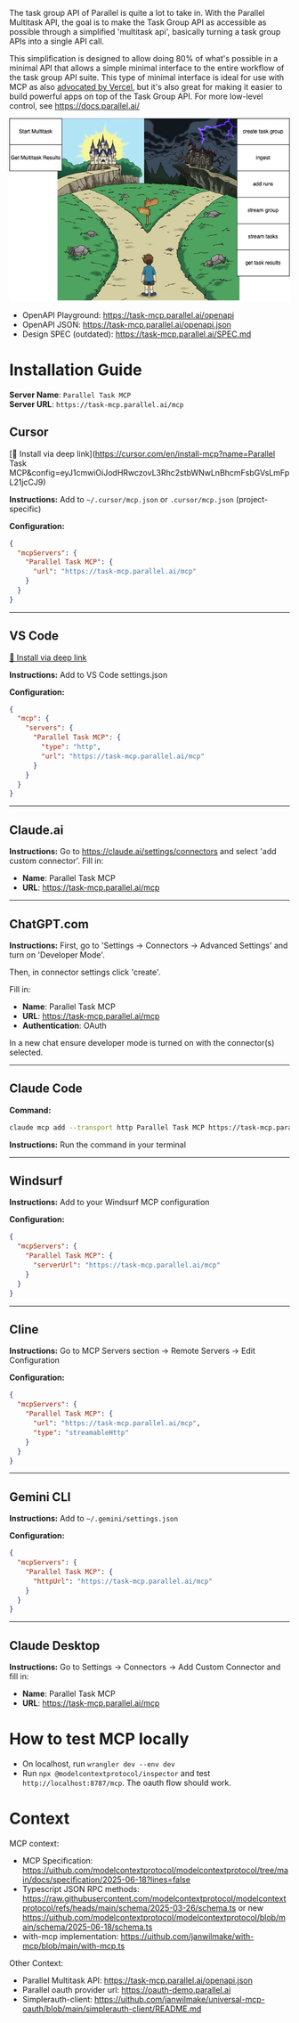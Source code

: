 The task group API of Parallel is quite a lot to take in. With the Parallel Multitask API, the goal is to make the Task Group API as accessible as possible through a simplified 'multitask api', basically turning a task group APIs into a single API call.

This simplification is designed to allow doing 80% of what's possible in a minimal API that allows a simple minimal interface to the entire workflow of the task group API suite. This type of minimal interface is ideal for use with MCP as also [advocated by Vercel](https://vercel.com/blog/the-second-wave-of-mcp-building-for-llms-not-developers#performance-improvements-with-workflow-tools), but it's also great for making it easier to build powerful apps on top of the Task Group API. For more low-level control, see https://docs.parallel.ai/

![task-group-to-url](design.drawio.png)

- OpenAPI Playground: https://task-mcp.parallel.ai/openapi
- OpenAPI JSON: https://task-mcp.parallel.ai/openapi.json
- Design SPEC (outdated): https://task-mcp.parallel.ai/SPEC.md

# Installation Guide

**Server Name**: `Parallel Task MCP`  
**Server URL**: `https://task-mcp.parallel.ai/mcp`

## Cursor

[🔗 Install via deep link](https://cursor.com/en/install-mcp?name=Parallel Task MCP&config=eyJ1cmwiOiJodHRwczovL3Rhc2stbWNwLnBhcmFsbGVsLmFpL21jcCJ9)

**Instructions:** Add to `~/.cursor/mcp.json` or `.cursor/mcp.json` (project-specific)

**Configuration:**

```json
{
  "mcpServers": {
    "Parallel Task MCP": {
      "url": "https://task-mcp.parallel.ai/mcp"
    }
  }
}
```

---

## VS Code

[🔗 Install via deep link](vscode:mcp/install?%7B%22name%22%3A%22Parallel%20Task%20MCP%22%2C%22gallery%22%3Afalse%2C%22url%22%3A%22https%3A%2F%2Ftask-mcp.parallel.ai%2Fmcp%22%7D)

**Instructions:** Add to VS Code settings.json

**Configuration:**

```json
{
  "mcp": {
    "servers": {
      "Parallel Task MCP": {
        "type": "http",
        "url": "https://task-mcp.parallel.ai/mcp"
      }
    }
  }
}
```

---

## Claude.ai

**Instructions:** Go to https://claude.ai/settings/connectors and select 'add custom connector'. Fill in:

- **Name**: Parallel Task MCP
- **URL**: https://task-mcp.parallel.ai/mcp

---

## ChatGPT.com

**Instructions:** First, go to 'Settings -> Connectors -> Advanced Settings' and turn on 'Developer Mode'.

Then, in connector settings click 'create'.

Fill in:

- **Name**: Parallel Task MCP
- **URL**: https://task-mcp.parallel.ai/mcp
- **Authentication**: OAuth

In a new chat ensure developer mode is turned on with the connector(s) selected.

---

## Claude Code

**Command:**

```bash
claude mcp add --transport http Parallel Task MCP https://task-mcp.parallel.ai/mcp
```

**Instructions:** Run the command in your terminal

---

## Windsurf

**Instructions:** Add to your Windsurf MCP configuration

**Configuration:**

```json
{
  "mcpServers": {
    "Parallel Task MCP": {
      "serverUrl": "https://task-mcp.parallel.ai/mcp"
    }
  }
}
```

---

## Cline

**Instructions:** Go to MCP Servers section → Remote Servers → Edit Configuration

**Configuration:**

```json
{
  "mcpServers": {
    "Parallel Task MCP": {
      "url": "https://task-mcp.parallel.ai/mcp",
      "type": "streamableHttp"
    }
  }
}
```

---

## Gemini CLI

**Instructions:** Add to `~/.gemini/settings.json`

**Configuration:**

```json
{
  "mcpServers": {
    "Parallel Task MCP": {
      "httpUrl": "https://task-mcp.parallel.ai/mcp"
    }
  }
}
```

---

## Claude Desktop

**Instructions:** Go to Settings → Connectors → Add Custom Connector and fill in:

- **Name**: Parallel Task MCP
- **URL**: https://task-mcp.parallel.ai/mcp

# How to test MCP locally

- On localhost, run `wrangler dev --env dev`
- Run `npx @modelcontextprotocol/inspector` and test `http://localhost:8787/mcp`. The oauth flow should work.

# Context

MCP context:

- MCP Specification: https://uithub.com/modelcontextprotocol/modelcontextprotocol/tree/main/docs/specification/2025-06-18?lines=false
- Typescript JSON RPC methods: https://raw.githubusercontent.com/modelcontextprotocol/modelcontextprotocol/refs/heads/main/schema/2025-03-26/schema.ts or new https://uithub.com/modelcontextprotocol/modelcontextprotocol/blob/main/schema/2025-06-18/schema.ts
- with-mcp implementation: https://uithub.com/janwilmake/with-mcp/blob/main/with-mcp.ts

Other Context:

- Parallel Multitask API: https://task-mcp.parallel.ai/openapi.json
- Parallel oauth provider url: https://oauth-demo.parallel.ai
- Simplerauth-client: https://uithub.com/janwilmake/universal-mcp-oauth/blob/main/simplerauth-client/README.md
